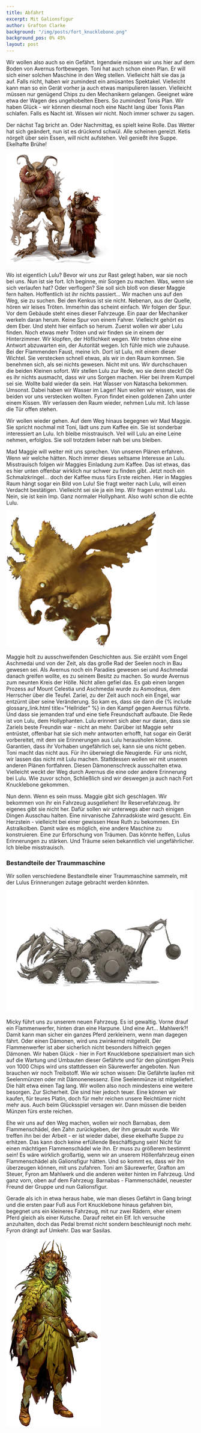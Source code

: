 ```yaml
---
title: Abfahrt
excerpt: Mit Galionsfigur
author: Grafton Clarke
background: "/img/posts/fort_knucklebone.png"
background_pos: 0% 45%
layout: post
---
```


Wir wollen also auch so ein Gefährt. Irgendwie müssen wir uns hier auf dem
Boden von Avernus fortbewegen. Toni hat auch schon einen Plan. Er will sich
einer solchen Maschine in den Weg stellen. Vielleicht hält sie das ja auf.
Falls nicht, haben wir zumindest ein amüsantes Spektakel. Vielleicht kann man
so ein Gerät vorher ja auch etwas manipulieren lassen. Vielleicht müssen nur
genügend Chips zu den Mechanikern gelangen. Geeignet wäre etwa der Wagen des
ungehobelten Ebers. So zumindest Tonis Plan. Wir haben Glück - wir können
diesmal noch eine Nacht lang über Tonis Plan schlafen. Falls es Nacht ist.
Wissen wir nicht. Noch immer schwer zu sagen.

Der nächst Tag bricht an. Oder Nachmittag, es spielt keine Rolle. Das Wetter
hat sich geändert, nun ist es drückend schwül. Alle scheinen gereizt. Ketis
nörgelt über sein Essen, will nicht aufstehen. Veil genießt ihre Suppe.
Ekelhafte Brühe!

![Maggie und Mickey](/img/posts/maggie_mickey.png)

Wo ist eigentlich Lulu? Bevor wir uns zur Rast gelegt haben, war sie noch bei
uns. Nun ist sie fort. Ich beginne, mir Sorgen zu machen. Was, wenn sie sich
verlaufen hat? Oder verflogen? Sie soll sich bloß von dieser Maggie fern
halten. Hoffentlich ist ihr nichts passiert… Wir machen uns auf den Weg, sie zu
suchen. Bei den Kenkus ist sie nicht. Nebenan, aus der Quelle, hören wir leises
Tröten. Immerhin das scheint einfach. Wir folgen der Spur. Vor dem Gebäude
steht eines dieser Fahrzeuge. Ein paar der Mechaniker werkeln daran herum.
Keine Spur von einem Fahrer. Vielleicht gehört es dem Eber. Und steht hier
einfach so herum. Zuerst wollen wir aber Lulu finden. Noch etwas mehr Tröten
und wir finden sie in einem der Hinterzimmer. Wir klopfen, der Höflichkeit
wegen. Wir treten ohne eine Antwort abzuwarten ein, der Autorität wegen. Ich
fühle mich wie zuhause. Bei der Flammenden Faust, meine ich. Dort ist Lulu, mit
einem dieser Wichtel. Sie verstecken schnell etwas, als wir in den Raum kommen.
Sie benehmen sich, als sei nichts gewesen. Nicht mit uns. Wir durchschauen die
beiden Kleinen sofort. Wir stellen Lulu zur Rede, wo sie denn steckt! Ob es ihr
nichts ausmacht, dass wir uns Sorgen machen. Hier bei ihrem Kumpel sei sie.
Wollte bald wieder da sein. Hat Wasser von Natascha bekommen. Umsonst. Dabei
haben wir Wasser im Lager! Nun wollen wir wissen, was die beiden vor uns
verstecken wollten. Fyron findet einen goldenen Zahn unter einem Kissen. Wir
verlassen den Raum wieder, nehmen Lulu mit. Ich lasse die Tür offen stehen. 

Wir wollen wieder gehen. Auf dem Weg hinaus begegnen wir Mad Maggie. Sie
spricht nochmal mit Toni, lädt uns zum Kaffee ein. Sie ist sonderbar
interessiert an Lulu. Ich bleibe misstrauisch. Veil will Lulu an eine Leine
nehmen, erfolglos. Sie soll trotzdem lieber nah bei uns bleiben.

Mad Maggie will weiter mit uns sprechen. Von unseren Plänen erfahren. Wenn wir
welche hätten. Noch immer dieses seltsame Interesse an Lulu. Misstrauisch
folgen wir Maggies Einladung zum Kaffee. Das ist etwas, das es hier unten
offenbar wirklich nur schwer zu finden gibt. Jetzt noch ein Schmalzkringel…
doch der Kaffee muss fürs Erste reichen. Hier in Maggies Raum hängt sogar ein
Bild von Lulu! Sie fragt weiter nach Lulu, will einen Verdacht bestätigen.
Vielleicht sei sie ja ein Imp. Wir fragen erstmal Lulu. Nein, sie ist kein Imp.
Ganz normaler Hollyphant. Also wohl schon die echte Lulu.

![Lulu](/img/posts/lulu.png)

Maggie holt zu ausschweifenden Geschichten aus. Sie erzählt vom Engel Aschmedai
und von der Zeit, als das große Rad der Seelen noch in Bau gewesen sei. Als
Avernus noch ein Paradies gewesen sei und Aschmedai danach greifen wollte, es
zu seinem Besitz zu machen. So wurde Avernus zum neunten Kreis der Hölle. Nicht
allen gefiel das. Es gab einen langen Prozess auf Mount Celestia und Aschmedai
wurde zu Asmodeus, dem Herrscher über die Teufel. Zariel, zu der Zeit auch noch
ein Engel, war entzürnt über seine Veränderung. So kam es, dass sie dann die {%
include glossary_link.html title="Hellrider" %} in den Kampf gegen Avernus
führte. Und dass sie jemanden traf und eine tiefe Freundschaft aufbaute. Die
Rede ist von Lulu, dem Hollyphanten. Lulu erinnert sich aber nur daran, dass sie
Zariels beste Freundin war - nicht an mehr. Darüber ist Maggie sehr entrüstet,
offenbar hat sie sich mehr antworten erhofft, hat sogar ein Gerät vorbereitet,
mit dem sie Erinnerungen aus Lulu herausholen könne. Garantien, dass ihr
Vorhaben ungefährlich sei, kann sie uns nicht geben. Toni macht das nicht aus.
Für ihn überwiegt die Neugierde. Für uns nicht, wir lassen das nicht  mit Lulu
machen. Stattdessen wollen wir mit unseren anderen Plänen fortfahren. Diesen
Dämonenschreck ausschalten etwa. Vielleicht weckt der Weg durch Avernus die
eine oder andere Erinnerung bei Lulu. Wie zuvor schon, Schließlich sind wir
deswegen ja auch nach Fort Knucklebone gekommen.

Nun denn. Wenn es sein muss. Maggie gibt sich geschlagen. Wir bekommen von ihr
ein Fahrzeug ausgeliehen! Ihr Reservefahrzeug. Ihr eigenes gibt sie nicht her.
Dafür sollen wir unterwegs aber nach einigen Dingen Ausschau halten. Eine
nirvanische Zahnradskiste wird gesucht. Ein Herzstein - vielleicht bei einer
gewissen Hexe Ruth zu bekommen. Ein Astralkolben. Damit wäre es möglich, eine
andere Maschine zu konstruieren. Eine zur Erforschung von Träumen. Das könnte
helfen, Lulus Erinnerungen zu stärken. Und Träume seien bekanntlich viel
ungefährlicher. Ich bleibe misstrauisch.

<div class="infobox quest">
<h3>Bestandteile der Traummaschine</h3>
<p>Wir sollen verschiedene Bestandteile einer Traummaschine sammeln, mit der Lulus
Erinnerungen zutage gebracht werden könnten.</p>
</div>

![War Machine](/img/posts/warmachine.png)

Micky führt uns zu unserem neuen Fahrzeug. Es ist gewaltig. Vorne drauf ein
Flammenwerfer, hinten dran eine Harpune. Und eine Art… Mahlwerk?! Damit kann
man sicher ein ganzes Pferd zerkleinern, wenn man dagegen fährt. Oder einen
Dämonen, wird uns zwinkernd mitgeteilt. Der Flammenwerfer ist aber sicherlich
nicht besonders hilfreich gegen Dämonen. Wir haben Glück - hier in Fort
Knucklebone spezialisiert man sich auf die Wartung und Umbauten dieser Gefährte
und für den günstigen Preis von 1000 Chips wird uns stattdessen ein Säurewerfer
angeboten. Nun brauchen wir noch Treibstoff. Wie wir schon wissen: Die Gefährte
laufen mit Seelenmünzen oder mit Dämonenessenz. Eine Seelenmünze ist
mitgeliefert. Die hält etwa einen Tag lang. Wir wollen also noch mindestens
eine weitere besorgen. Zur Sicherheit. Die sind hier jedoch teuer. Eine können
wir kaufen, für teures Platin, doch für mehr reichen unsere Reichtümer nicht
mehr aus. Auch beim Glücksspiel versagen wir. Dann müssen die beiden Münzen
fürs erste reichen. 

Ehe wir uns auf den Weg machen, wollen wir noch Barnabas, dem Flammenschädel,
den Zahn zurückgeben, der ihm geraubt wurde. Wir treffen ihn bei der Arbeit -
er ist wieder dabei, diese ekelhafte Suppe zu erhitzen. Das kann doch keine
erfüllende Beschäftigung sein! Nicht für einen mächtigen Flammenschädel wie
ihn. Er muss zu größerem bestimmt sein! Es wäre wirklich großartig, wenn wir an
unserem Höllenfahrzeug einen Flammenschädel als Galionsfigur hätten. Und so
kommt es, dass wir ihn überzeugen können, mit uns zufahren. Toni am
Säurewerfer, Grafton am Steuer, Fyron am Mahlwerk und die anderen weiter hinten
im Fahrzeug. Und ganz vorn, oben auf dem Fahrzeug: Barnabas - Flammenschädel,
neuester Freund der Gruppe und nun Galionsfigur.

Gerade als ich in etwa heraus habe, wie man dieses Gefährt in Gang bringt und
die ersten paar Fuß aus Fort Knucklebone hinaus gefahren bin, begegnet uns ein
kleineres Fahrzeug, mit nur zwei Rädern, eher einem Pferd gleich als einer
Kutsche. Darauf reitet ein Elf. Ich versuche anzuhalten, doch das Pedal bremst
nicht sondern beschleunigt noch mehr. Fyron drängt auf Umkehr. Das war Sasilas.

![Sasilas](/img/posts/sasilas.png)
